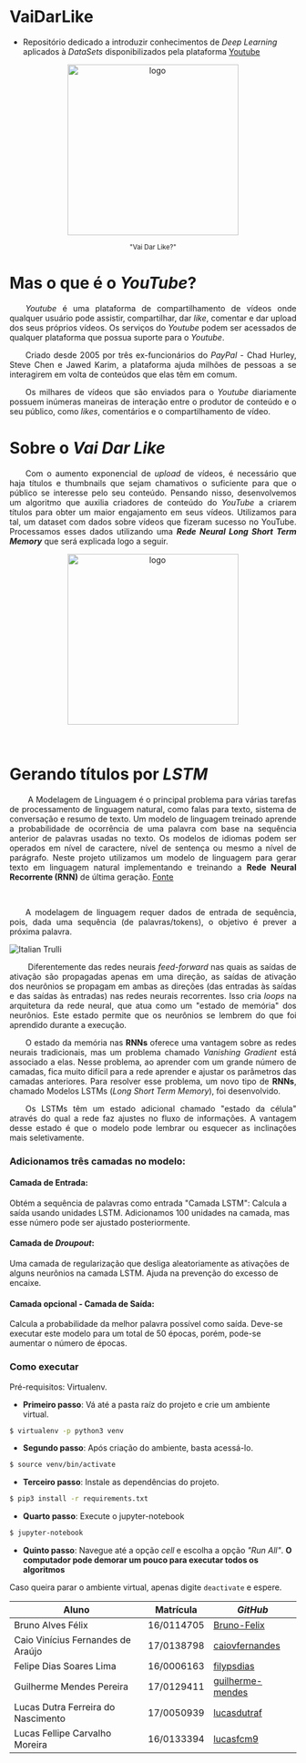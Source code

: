 # VaiDarLike
* Repositório dedicado a introduzir conhecimentos de _Deep Learning_  aplicados à *DataSets* disponibilizados pela plataforma [Youtube](https://www.youtube.com)


<p align="center">
    <img width="300" alt="logo" src="https://user-images.githubusercontent.com/40740008/69905393-99382280-1391-11ea-9b94-4be24f0517e8.png">
</p>

<p align="center">
    <sub>"Vai Dar Like?"</sub>
</p>


# Mas o que é o *YouTube*?
<p align="justify"> &emsp;&emsp;<i>Youtube</i> é uma plataforma de compartilhamento de vídeos onde qualquer usuário pode assistir, compartilhar, dar <i>like</i>, comentar e dar upload dos seus próprios vídeos. Os serviços do <i>Youtube</i> podem ser acessados de qualquer plataforma que possua suporte para o <i>Youtube</i>.</p>
<p align="justify"> &emsp;&emsp;Criado desde 2005 por três ex-funcionários do <i>PayPal</i> - Chad Hurley, Steve Chen e Jawed Karim, a plataforma ajuda milhões de pessoas a se interagirem em volta de conteúdos que elas têm em comum.</p>
<p align="justify"> &emsp;&emsp;Os milhares de vídeos que são enviados para o <i>Youtube</i> diariamente possuem inúmeras maneiras de interação entre o produtor de conteúdo e o seu público, como <i>likes</i>, comentários e o compartilhamento de vídeo.</p>

# Sobre o **_Vai Dar Like_**
<p align="justify"> &emsp;&emsp;Com o aumento exponencial de <i>upload</i> de vídeos, é necessário que haja títulos e thumbnails que sejam chamativos o suficiente para que o público se interesse pelo seu conteúdo. Pensando nisso, desenvolvemos um algoritmo que auxilia criadores de conteúdo do <i>YouTube</i> a criarem títulos para obter um maior engajamento em seus vídeos. Utilizamos para tal, um dataset com dados sobre vídeos que fizeram sucesso no YouTube. Processamos esses dados utilizando uma <i><b>Rede Neural Long Short Term Memory</b></i> que será explicada logo a seguir.

<p align="center">
    <img width="300" alt="logo" src="https://user-images.githubusercontent.com/40740008/69905506-3051aa00-1393-11ea-92f9-8d629fc16e77.gif">
</p>

<br>


# Gerando títulos por *LSTM*

<p align="justify"> &emsp;&emsp; A Modelagem de Linguagem é o principal problema para várias tarefas de processamento de linguagem natural, como falas para texto, sistema de conversação e resumo de texto. Um modelo de linguagem treinado aprende a probabilidade de ocorrência de uma palavra com base na sequência anterior de palavras usadas no texto. Os modelos de idiomas podem ser operados em nível de caractere, nível de sentença ou mesmo a nível de parágrafo. Neste projeto utilizamos um modelo de linguagem para gerar texto em linguagem natural implementando e treinando a <b><b>Rede Neural Recorrente <b>(RNN)</b></b></b> de última geração.
<a href="https://medium.com/phrasee/neural-text-generation-generating-text-using-conditional-language-models-a37b69c7cd4b">Fonte</a></p>
<br>
<p align="justify"> &emsp;&emsp;A modelagem de linguagem requer dados de entrada de sequência, pois, dada uma sequência (de palavras/tokens), o objetivo é prever a próxima palavra.</p>
<img src="https://user-images.githubusercontent.com/42192251/69904838-97b72c00-138a-11ea-810d-bbaeec27951e.png" alt="Italian Trulli">
<br>
<p align="justify"> &emsp;&emsp; Diferentemente das redes neurais <i>feed-forward</i> nas quais as saídas de ativação são propagadas apenas em uma direção, as saídas de ativação dos neurônios se propagam em ambas as direções (das entradas às saídas e das saídas às entradas) nas redes neurais recorrentes. Isso cria <i>loops</i> na arquitetura da rede neural, que atua como um "estado de memória" dos neurônios. Este estado permite que os neurônios se lembrem do que foi aprendido durante a execução.</p>

<p align="justify"> &emsp;&emsp;O estado da memória nas <b>RNNs</b> oferece uma vantagem sobre as redes neurais tradicionais, mas um problema chamado <i>Vanishing Gradient</i> está associado a elas. Nesse problema, ao aprender com um grande número de camadas, fica muito difícil para a rede aprender e ajustar os parâmetros das camadas anteriores. Para resolver esse problema, um novo tipo de <b>RNNs</b>, chamado Modelos LSTMs (<i>Long Short Term Memory</i>), foi desenvolvido.</p>

<p align="justify"> &emsp;&emsp;Os LSTMs têm um estado adicional chamado "estado da célula" através do qual a rede faz ajustes no fluxo de informações. A vantagem desse estado é que o modelo pode lembrar ou esquecer as inclinações mais seletivamente.</p>

### Adicionamos três camadas no modelo:
#### Camada de Entrada: 
Obtém a sequência de palavras como entrada "Camada LSTM": Calcula a saída usando unidades LSTM. Adicionamos 100 unidades na camada, mas esse número pode ser ajustado posteriormente. 
#### Camada de <i>Droupout</i>:
Uma camada de regularização que desliga aleatoriamente as ativações de alguns neurônios na camada LSTM. Ajuda na prevenção do excesso de encaixe. 
#### <b>Camada opcional</b> - Camada de Saída: 
Calcula a probabilidade da melhor palavra possível como saída. Deve-se executar este modelo para um total de 50 épocas, porém, pode-se aumentar o número de épocas.


### Como executar

Pré-requisitos: Virtualenv.

* **Primeiro passo**: Vá até a pasta raíz do projeto e crie um ambiente virtual.  


```bash
$ virtualenv -p python3 venv
```

* **Segundo passo**: Após criação do ambiente, basta acessá-lo.  

```bash
$ source venv/bin/activate
```

* **Terceiro passo**: Instale as dependências do projeto.
```bash
$ pip3 install -r requirements.txt
```

* **Quarto passo**: Execute o jupyter-notebook
```bash
$ jupyter-notebook
```

* **Quinto passo**: Navegue até a opção _cell_ e escolha a opção _"Run All"_. 
**O computador pode demorar um pouco para executar todos os algoritmos**

Caso queira parar o ambiente virtual, apenas digite ```deactivate``` e espere.

<p align="center">

| Aluno | Matrícula | *GitHub* |
| --- | --- | --- |
| Bruno Alves Félix | 16/0114705 | [Bruno-Felix](https://github.com/Bruno-Felix) |
| Caio Vinícius Fernandes de Araújo | 17/0138798 | [caiovfernandes](https://github.com/caiovfernandes) |
| Felipe Dias Soares Lima | 16/0006163 | [filypsdias](https://github.com/filypsdias) |
| Guilherme Mendes Pereira | 17/0129411 | [guilherme-mendes](https://github.com/guilherme-mendes) |
| Lucas Dutra Ferreira do Nascimento | 17/0050939 | [lucasdutraf](https://github.com/lucasdutraf) |
| Lucas Fellipe Carvalho Moreira | 16/0133394 | [lucasfcm9](https://github.com/lucasfcm9) |

</p>
